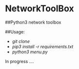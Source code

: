 # NetworkToolBox
##Python3 network toolbox

##Usage:
* _git clone_
* _pip3 install -r requirements.txt_
* _python3 menu.py_


In progress ....
